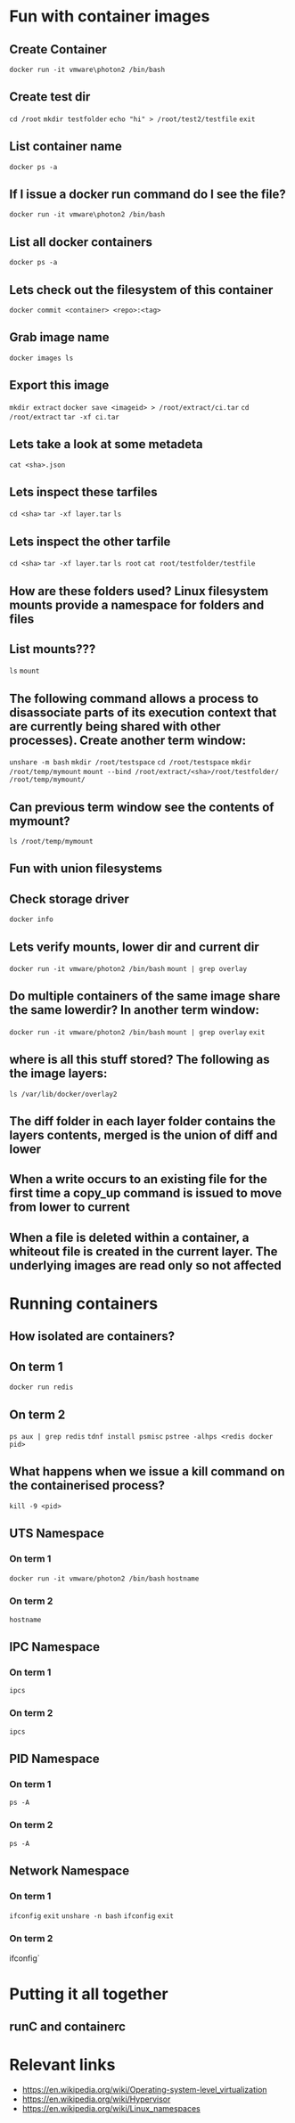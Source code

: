 # Fun with container images

## Create Container
`docker run -it vmware\photon2 /bin/bash`

## Create test dir
`cd /root`
`mkdir testfolder`
`echo "hi" > /root/test2/testfile`
`exit`

## List container name
`docker ps -a`

## If I issue a docker run command do I see the file?
`docker run -it vmware\photon2 /bin/bash`

## List all docker containers
`docker ps -a`

## Lets check out the filesystem of this container
`docker commit <container> <repo>:<tag>`

## Grab image name
`docker images ls`

## Export this image
`mkdir extract`
`docker save <imageid> > /root/extract/ci.tar`
`cd /root/extract`
`tar -xf ci.tar`

## Lets take a look at some metadeta
`cat <sha>.json`

## Lets inspect these tarfiles
`cd <sha>`
`tar -xf layer.tar`
`ls`

## Lets inspect the other tarfile
`cd <sha>`
`tar -xf layer.tar`
`ls root`
`cat root/testfolder/testfile`

## How are these folders used? Linux filesystem mounts provide a namespace for folders and files

## List mounts???
`ls`
`mount`

##  The following command allows a process to disassociate parts of its execution context that are currently being shared with other processes).  Create another term window:
`unshare -m bash`
`mkdir /root/testspace`
`cd /root/testspace`
`mkdir /root/temp/mymount`
`mount --bind /root/extract/<sha>/root/testfolder/ /root/temp/mymount/`

## Can previous term window see the contents of mymount?
`ls /root/temp/mymount`

## Fun with union filesystems

## Check storage driver
`docker info`

## Lets verify mounts, lower dir and current dir
`docker run -it vmware/photon2 /bin/bash`
`mount | grep overlay`

## Do multiple containers of the same image share the same lowerdir?  In another term window:
`docker run -it vmware/photon2 /bin/bash`
`mount | grep overlay`
`exit`

## where is all this stuff stored?  The following as the image layers:
`ls /var/lib/docker/overlay2`

## The diff folder in each layer folder contains the layers contents, merged is the union of diff and lower
## When a write occurs to an existing file for the first time a copy_up command is issued to move from lower to current
## When a file is deleted within a container, a whiteout file is created in the current layer.  The underlying images are read only so not affected

# Running containers

## How isolated are containers?

## On term 1
`docker run redis`

## On term 2
`ps aux | grep redis`
`tdnf install psmisc`
`pstree -alhps <redis docker pid>`

## What happens when we issue a kill command on the containerised process?
`kill -9 <pid>`

## UTS Namespace

### On term 1
`docker run -it vmware/photon2 /bin/bash`
`hostname`

### On term 2
`hostname`

## IPC Namespace

### On term 1
`ipcs`

### On term 2
`ipcs`

## PID Namespace

### On term 1
`ps -A`

### On term 2
`ps -A`

## Network Namespace

### On term 1
`ifconfig`
`exit`
`unshare -n bash`
`ifconfig`
`exit`

### On term 2
ifconfig`

# Putting it all together

## runC and containerc

# Relevant links
- https://en.wikipedia.org/wiki/Operating-system-level_virtualization
- https://en.wikipedia.org/wiki/Hypervisor
- https://en.wikipedia.org/wiki/Linux_namespaces
